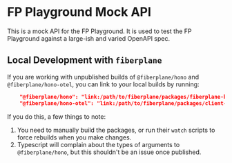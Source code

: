 # FP Playground Mock API

This is a mock API for the FP Playground. It is used to test the FP Playground against a large-ish and varied OpenAPI spec.

## Local Development with `fiberplane`

If you are working with unpublished builds of `@fiberplane/hono` and `@fiberplane/hono-otel`, you can link to your local builds by running:

```json
    "@fiberplane/hono": "link:/path/to/fiberplane/packages/fiberplane-hono",
    "@fiberplane/hono-otel": "link:/path/to/fiberplane/packages/client-library-otel",
```

If you do this, a few things to note:

1. You need to manually build the packages, or run their `watch` scripts to force rebuilds when you make changes.
2. Typescript will complain about the types of arguments to `@fiberplane/hono`, but this shouldn't be an issue once published. 
